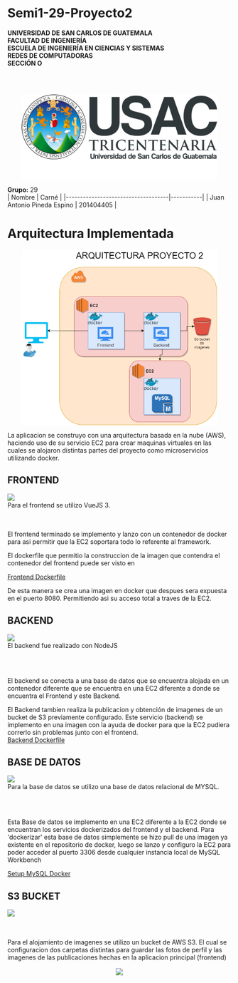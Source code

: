 # Semi1-29-Proyecto2

**UNIVERSIDAD DE SAN CARLOS DE GUATEMALA**<br>
**FACULTAD DE INGENIERÍA**<br>
**ESCUELA DE INGENIERÍA EN CIENCIAS Y SISTEMAS**<br>
**REDES DE COMPUTADORAS**<br>
**SECCIÓN O**<br>

<br>
<br>
<p align="center"> 
  <img align="center" width="440px" src="doc-images/USAC/logo_usac.svg" />
</p>

**Grupo:** 29<br>
| Nombre                             | Carné     |
|------------------------------------|-----------|
| Juan Antonio Pineda Espino              | 201404405 |



# Arquitectura Implementada

<p align="center"> 
  <img align="center" width="440px" src="doc-images/arquitectura.png" />
</p>

La aplicacion se construyo con una arquitectura basada en la nube (AWS), haciendo uso de su servicio EC2 para crear maquinas virtuales en las cuales se alojaron distintas partes del proyecto como microservicios utilizando docker.

## FRONTEND
<p align="left"> 
  <img align="left" width="100px" src="https://user-images.githubusercontent.com/39974147/139175827-e1c0c503-84d0-4706-ad1e-f05619bd0567.png" />
  <br>
  Para el frontend se utilizo VueJS 3.
</p>
<br>
<br>
El frontend terminado se implemento y lanzo con un contenedor de docker para asi permitir que la EC2 soportara todo lo referente al framework.

El dockerfile que permitio la construccion de la imagen que contendra el contenedor del frontend puede ser visto en

[Frontend Dockerfile](u-social/Dockerfile)

De esta manera se crea una imagen en docker que despues sera expuesta en el puerto 8080. Permitiendo asi su acceso total a traves de la EC2.

## BACKEND
<p align="left"> 
  <img align="left" width="300px" src="https://user-images.githubusercontent.com/39974147/139177997-d98118c5-ef96-4a46-9fb7-5c8858b54c0d.png" />
  <br>
  El backend fue realizado con NodeJS
</p>
<br>
<br>

El backend se conecta a una base de datos que se encuentra alojada en un contenedor diferente que se encuentra en una EC2 diferente a donde se encuentra el Frontend y este Backend. 

El Backend tambien realiza la publicacion y obtención de imagenes de un bucket de S3 previamente configurado.
Este servicio (backend) se implemento en una imagen con la ayuda de docker para que la EC2 pudiera correrlo sin problemas junto con el frontend.
<br>
[Backend Dockerfile](backend/Dockerfile)

## BASE DE DATOS
<p align="left"> 
  <img align="left" width="150px" src="https://user-images.githubusercontent.com/39974147/139179182-d6d301b9-bdd3-40e8-810e-8cf2b7b0a283.png" />
  <br>
  Para la base de datos se utilizo una base de datos relacional de MYSQL.
</p>
<br>
<br>

Esta Base de datos se implemento en una EC2 diferente a la EC2 donde se encuentran los servicios dockerizados del frontend y el backend. 
Para 'dockerizar' esta base de datos simplemente se hizo pull de una imagen ya existente en el repositorio de docker, luego se lanzo y configuro la EC2 para poder acceder al puerto 3306 desde cualquier instancia local de MySQL Workbench 
<br>

[Setup MySQL Docker](https://phoenixnap.com/kb/mysql-docker-container)

## S3 BUCKET
<p align="left"> 
  <img align="left" width="150px" src="https://user-images.githubusercontent.com/39974147/139180098-8c59d5bc-cb11-4de6-b26a-cce17f432ad6.png" />
  <br>
</p>
<br>
<br>
Para el alojamiento de imagenes se utilizo un bucket de AWS S3. El cual se configuracion dos carpetas distintas para guardar las fotos de perfil y las imagenes de las publicaciones hechas en la aplicacion principal (frontend)
<p align="center"> 
  <img align="center" width="500px" src="https://user-images.githubusercontent.com/39974147/139180057-08c7a24e-cb43-47ba-a470-dfa1f87d5e4c.png" />
</p>





